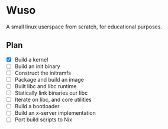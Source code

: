 # Wuso

A small linux userspace from scratch, for educational purposes.

## Plan

 - [x] Build a kernel
 - [ ] Build an init binary
 - [ ] Construct the initramfs
 - [ ] Package and build an image
 - [ ] Built libc and libc runtime
 - [ ] Statically link binaries our libc
 - [ ] Iterate on libc, and core utilities
 - [ ] Build a bootloader
 - [ ] Build an x-server implementation
 - [ ] Port build scripts to Nix
